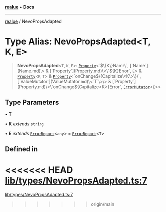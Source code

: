 [**realue**](../README.md) • **Docs**

***

[realue](../README.md) / NevoPropsAdapted

# Type Alias: NevoPropsAdapted\<T, K, E\>

> **NevoPropsAdapted**\<`T`, `K`, `E`\>: [`Property`](Property.md)\<\`$\{K\}Name\`, [`Name`](Name.md)\> & [`Property`](Property.md)\<\`$\{K\}Error\`, `E`\> & [`Property`](Property.md)\<`K`, `T`\> & [`Property`](Property.md)\<\`onChange$\{Capitalize\<K\>\}\`, [`ValueMutator`](ValueMutator.md)\<`T`\>\> & [`Property`](Property.md)\<\`onChange$\{Capitalize\<K\>\}Error\`, [`ErrorMutator`](ErrorMutator.md)\<`E`\>\>

## Type Parameters

• **T**

• **K** *extends* `string`

• **E** *extends* [`ErrorReport`](ErrorReport.md)\<`any`\> = [`ErrorReport`](ErrorReport.md)\<`T`\>

## Defined in

<<<<<<< HEAD
[lib/types/NevoPropsAdapted.ts:7](https://github.com/nevoland/realue/blob/cbce77129663d64110c6eeb5270a3b7841e0b453/lib/types/NevoPropsAdapted.ts#L7)
=======
[lib/types/NevoPropsAdapted.ts:7](https://github.com/nevoland/realue/blob/90be82ca388547f529d338e720e90d4eeb8b3263/lib/types/NevoPropsAdapted.ts#L7)
>>>>>>> origin/main
